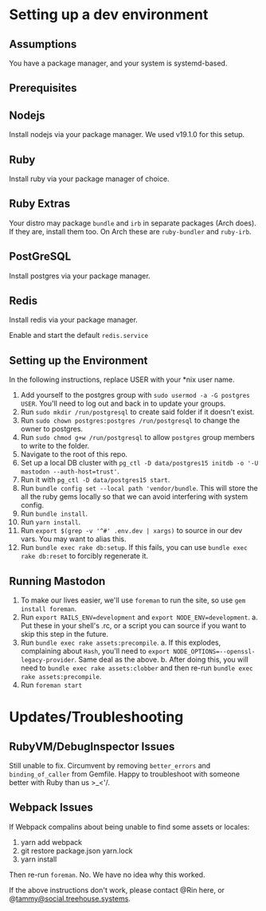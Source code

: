 # Setting up a dev environment

## Assumptions

You have a package manager, and your system is systemd-based.

## Prerequisites

## Nodejs

Install nodejs via your package manager. We used v19.1.0 for this setup.

## Ruby

Install ruby via your package manager of choice.

## Ruby Extras

Your distro may package `bundle` and `irb` in separate packages (Arch does). If they are, install them too.
On Arch these are `ruby-bundler` and `ruby-irb`.

## PostGreSQL

Install postgres via your package manager.

## Redis

Install redis via your package manager.

Enable and start the default `redis.service`

## Setting up the Environment

In the following instructions, replace USER with your *nix user name.

1. Add yourself to the postgres group with `sudo usermod -a -G postgres USER`. You'll need to log out and back in to
update your groups.
2. Run `sudo mkdir /run/postgresql` to create said folder if it doesn't exist.
3. Run `sudo chown postgres:postgres /run/postgresql` to change the owner to postgres.
4. Run `sudo chmod g+w /run/postgresql` to allow `postgres` group members to write to the folder.
5. Navigate to the root of this repo.
6. Set up a local DB cluster with `pg_ctl -D data/postgres15 initdb -o '-U mastodon --auth-host=trust'`.
7. Run it with `pg_ctl -D data/postgres15 start`.
8. Run `bundle config set --local path 'vendor/bundle`. This will store the all the ruby gems locally so that we can
   avoid interfering with system config.
9. Run `bundle install`.
10. Run `yarn install`.
11. Run `export $(grep -v '^#' .env.dev | xargs)` to source in our dev vars. You may want to alias this.
12. Run `bundle exec rake db:setup`. If this fails, you can use `bundle exec rake db:reset` to forcibly regenerate it.

## Running Mastodon

1. To make our lives easier, we'll use `foreman` to run the site, so use `gem install foreman`.
2. Run `export RAILS_ENV=development` and `export NODE_ENV=development`.
  a. Put these in your shell's .rc, or a script you can source if you want to skip this step in the future.
3. Run `bundle exec rake assets:precompile`.
  a. If this explodes, complaining about `Hash`, you'll need to `export NODE_OPTIONS=--openssl-legacy-provider`. Same
     deal as the above.
  b. After doing this, you will need to `bundle exec rake assets:clobber` and then re-run
  `bundle exec rake assets:precompile`.
4. Run `foreman start`


# Updates/Troubleshooting

## RubyVM/DebugInspector Issues

Still unable to fix. Circumvent by removing `better_errors` and `binding_of_caller` from Gemfile.
Happy to troubleshoot with someone better with Ruby than us >_<'/.

## Webpack Issues
If Webpack compalins about being unable to find some assets or locales:

1. yarn add webpack
2. git restore package.json yarn.lock
3. yarn install

Then re-run `foreman`. No. We have no idea why this worked.

If the above instructions don't work, please contact @Rin here, or @tammy@social.treehouse.systems.
